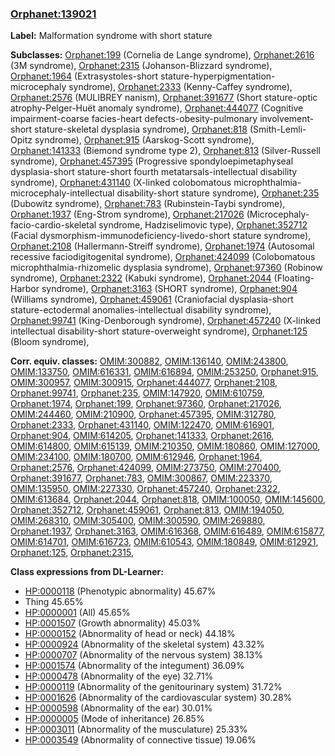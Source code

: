 
### [Orphanet:139021](http://www.orpha.net/ORDO/Orphanet_139021)
**Label:** Malformation syndrome with short stature

**Subclasses:** [Orphanet:199](http://www.orpha.net/ORDO/Orphanet_199) (Cornelia de Lange syndrome), [Orphanet:2616](http://www.orpha.net/ORDO/Orphanet_2616) (3M syndrome), [Orphanet:2315](http://www.orpha.net/ORDO/Orphanet_2315) (Johanson-Blizzard syndrome), [Orphanet:1964](http://www.orpha.net/ORDO/Orphanet_1964) (Extrasystoles-short stature-hyperpigmentation-microcephaly syndrome), [Orphanet:2333](http://www.orpha.net/ORDO/Orphanet_2333) (Kenny-Caffey syndrome), [Orphanet:2576](http://www.orpha.net/ORDO/Orphanet_2576) (MULIBREY nanism), [Orphanet:391677](http://www.orpha.net/ORDO/Orphanet_391677) (Short stature-optic atrophy-Pelger-Huët anomaly syndrome), [Orphanet:444077](http://www.orpha.net/ORDO/Orphanet_444077) (Cognitive impairment-coarse facies-heart defects-obesity-pulmonary involvement-short stature-skeletal dysplasia syndrome), [Orphanet:818](http://www.orpha.net/ORDO/Orphanet_818) (Smith-Lemli-Opitz syndrome), [Orphanet:915](http://www.orpha.net/ORDO/Orphanet_915) (Aarskog-Scott syndrome), [Orphanet:141333](http://www.orpha.net/ORDO/Orphanet_141333) (Biemond syndrome type 2), [Orphanet:813](http://www.orpha.net/ORDO/Orphanet_813) (Silver-Russell syndrome), [Orphanet:457395](http://www.orpha.net/ORDO/Orphanet_457395) (Progressive spondyloepimetaphyseal dysplasia-short stature-short fourth metatarsals-intellectual disability syndrome), [Orphanet:431140](http://www.orpha.net/ORDO/Orphanet_431140) (X-linked colobomatous microphthalmia-microcephaly-intellectual disability-short stature syndrome), [Orphanet:235](http://www.orpha.net/ORDO/Orphanet_235) (Dubowitz syndrome), [Orphanet:783](http://www.orpha.net/ORDO/Orphanet_783) (Rubinstein-Taybi syndrome), [Orphanet:1937](http://www.orpha.net/ORDO/Orphanet_1937) (Eng-Strom syndrome), [Orphanet:217026](http://www.orpha.net/ORDO/Orphanet_217026) (Microcephaly-facio-cardio-skeletal syndrome, Hadziselimovic type), [Orphanet:352712](http://www.orpha.net/ORDO/Orphanet_352712) (Facial dysmorphism-immunodeficiency-livedo-short stature syndrome), [Orphanet:2108](http://www.orpha.net/ORDO/Orphanet_2108) (Hallermann-Streiff syndrome), [Orphanet:1974](http://www.orpha.net/ORDO/Orphanet_1974) (Autosomal recessive faciodigitogenital syndrome), [Orphanet:424099](http://www.orpha.net/ORDO/Orphanet_424099) (Colobomatous microphthalmia-rhizomelic dysplasia syndrome), [Orphanet:97360](http://www.orpha.net/ORDO/Orphanet_97360) (Robinow syndrome), [Orphanet:2322](http://www.orpha.net/ORDO/Orphanet_2322) (Kabuki syndrome), [Orphanet:2044](http://www.orpha.net/ORDO/Orphanet_2044) (Floating-Harbor syndrome), [Orphanet:3163](http://www.orpha.net/ORDO/Orphanet_3163) (SHORT syndrome), [Orphanet:904](http://www.orpha.net/ORDO/Orphanet_904) (Williams syndrome), [Orphanet:459061](http://www.orpha.net/ORDO/Orphanet_459061) (Craniofacial dysplasia-short stature-ectodermal anomalies-intellectual disability syndrome), [Orphanet:99741](http://www.orpha.net/ORDO/Orphanet_99741) (King-Denborough syndrome), [Orphanet:457240](http://www.orpha.net/ORDO/Orphanet_457240) (X-linked intellectual disability-short stature-overweight syndrome), [Orphanet:125](http://www.orpha.net/ORDO/Orphanet_125) (Bloom syndrome), 

**Corr. equiv. classes:** [OMIM:300882](http://purl.obolibrary.org/obo/OMIM_300882), [OMIM:136140](http://purl.obolibrary.org/obo/OMIM_136140), [OMIM:243800](http://purl.obolibrary.org/obo/OMIM_243800), [OMIM:133750](http://purl.obolibrary.org/obo/OMIM_133750), [OMIM:616331](http://purl.obolibrary.org/obo/OMIM_616331), [OMIM:616894](http://purl.obolibrary.org/obo/OMIM_616894), [OMIM:253250](http://purl.obolibrary.org/obo/OMIM_253250), [Orphanet:915](http://www.orpha.net/ORDO/Orphanet_915), [OMIM:300957](http://purl.obolibrary.org/obo/OMIM_300957), [OMIM:300915](http://purl.obolibrary.org/obo/OMIM_300915), [Orphanet:444077](http://www.orpha.net/ORDO/Orphanet_444077), [Orphanet:2108](http://www.orpha.net/ORDO/Orphanet_2108), [Orphanet:99741](http://www.orpha.net/ORDO/Orphanet_99741), [Orphanet:235](http://www.orpha.net/ORDO/Orphanet_235), [OMIM:147920](http://purl.obolibrary.org/obo/OMIM_147920), [OMIM:610759](http://purl.obolibrary.org/obo/OMIM_610759), [Orphanet:1974](http://www.orpha.net/ORDO/Orphanet_1974), [Orphanet:199](http://www.orpha.net/ORDO/Orphanet_199), [Orphanet:97360](http://www.orpha.net/ORDO/Orphanet_97360), [Orphanet:217026](http://www.orpha.net/ORDO/Orphanet_217026), [OMIM:244460](http://purl.obolibrary.org/obo/OMIM_244460), [OMIM:210900](http://purl.obolibrary.org/obo/OMIM_210900), [Orphanet:457395](http://www.orpha.net/ORDO/Orphanet_457395), [OMIM:312780](http://purl.obolibrary.org/obo/OMIM_312780), [Orphanet:2333](http://www.orpha.net/ORDO/Orphanet_2333), [Orphanet:431140](http://www.orpha.net/ORDO/Orphanet_431140), [OMIM:122470](http://purl.obolibrary.org/obo/OMIM_122470), [OMIM:616901](http://purl.obolibrary.org/obo/OMIM_616901), [Orphanet:904](http://www.orpha.net/ORDO/Orphanet_904), [OMIM:614205](http://purl.obolibrary.org/obo/OMIM_614205), [Orphanet:141333](http://www.orpha.net/ORDO/Orphanet_141333), [Orphanet:2616](http://www.orpha.net/ORDO/Orphanet_2616), [OMIM:614800](http://purl.obolibrary.org/obo/OMIM_614800), [OMIM:615139](http://purl.obolibrary.org/obo/OMIM_615139), [OMIM:210350](http://purl.obolibrary.org/obo/OMIM_210350), [OMIM:180860](http://purl.obolibrary.org/obo/OMIM_180860), [OMIM:127000](http://purl.obolibrary.org/obo/OMIM_127000), [OMIM:234100](http://purl.obolibrary.org/obo/OMIM_234100), [OMIM:180700](http://purl.obolibrary.org/obo/OMIM_180700), [OMIM:612946](http://purl.obolibrary.org/obo/OMIM_612946), [Orphanet:1964](http://www.orpha.net/ORDO/Orphanet_1964), [Orphanet:2576](http://www.orpha.net/ORDO/Orphanet_2576), [Orphanet:424099](http://www.orpha.net/ORDO/Orphanet_424099), [OMIM:273750](http://purl.obolibrary.org/obo/OMIM_273750), [OMIM:270400](http://purl.obolibrary.org/obo/OMIM_270400), [Orphanet:391677](http://www.orpha.net/ORDO/Orphanet_391677), [Orphanet:783](http://www.orpha.net/ORDO/Orphanet_783), [OMIM:300867](http://purl.obolibrary.org/obo/OMIM_300867), [OMIM:223370](http://purl.obolibrary.org/obo/OMIM_223370), [OMIM:135950](http://purl.obolibrary.org/obo/OMIM_135950), [OMIM:227330](http://purl.obolibrary.org/obo/OMIM_227330), [Orphanet:457240](http://www.orpha.net/ORDO/Orphanet_457240), [Orphanet:2322](http://www.orpha.net/ORDO/Orphanet_2322), [OMIM:613684](http://purl.obolibrary.org/obo/OMIM_613684), [Orphanet:2044](http://www.orpha.net/ORDO/Orphanet_2044), [Orphanet:818](http://www.orpha.net/ORDO/Orphanet_818), [OMIM:100050](http://purl.obolibrary.org/obo/OMIM_100050), [OMIM:145600](http://purl.obolibrary.org/obo/OMIM_145600), [Orphanet:352712](http://www.orpha.net/ORDO/Orphanet_352712), [Orphanet:459061](http://www.orpha.net/ORDO/Orphanet_459061), [Orphanet:813](http://www.orpha.net/ORDO/Orphanet_813), [OMIM:194050](http://purl.obolibrary.org/obo/OMIM_194050), [OMIM:268310](http://purl.obolibrary.org/obo/OMIM_268310), [OMIM:305400](http://purl.obolibrary.org/obo/OMIM_305400), [OMIM:300590](http://purl.obolibrary.org/obo/OMIM_300590), [OMIM:269880](http://purl.obolibrary.org/obo/OMIM_269880), [Orphanet:1937](http://www.orpha.net/ORDO/Orphanet_1937), [Orphanet:3163](http://www.orpha.net/ORDO/Orphanet_3163), [OMIM:616368](http://purl.obolibrary.org/obo/OMIM_616368), [OMIM:616489](http://purl.obolibrary.org/obo/OMIM_616489), [OMIM:615877](http://purl.obolibrary.org/obo/OMIM_615877), [OMIM:614701](http://purl.obolibrary.org/obo/OMIM_614701), [OMIM:616723](http://purl.obolibrary.org/obo/OMIM_616723), [OMIM:610543](http://purl.obolibrary.org/obo/OMIM_610543), [OMIM:180849](http://purl.obolibrary.org/obo/OMIM_180849), [OMIM:612921](http://purl.obolibrary.org/obo/OMIM_612921), [Orphanet:125](http://www.orpha.net/ORDO/Orphanet_125), [Orphanet:2315](http://www.orpha.net/ORDO/Orphanet_2315), 

**Class expressions from DL-Learner:**

- [HP:0000118](http://purl.obolibrary.org/obo/HP_0000118) (Phenotypic abnormality) 45.67%
- Thing 45.65%
- [HP:0000001](http://purl.obolibrary.org/obo/HP_0000001) (All) 45.65%
- [HP:0001507](http://purl.obolibrary.org/obo/HP_0001507) (Growth abnormality) 45.03%
- [HP:0000152](http://purl.obolibrary.org/obo/HP_0000152) (Abnormality of head or neck) 44.18%
- [HP:0000924](http://purl.obolibrary.org/obo/HP_0000924) (Abnormality of the skeletal system) 43.32%
- [HP:0000707](http://purl.obolibrary.org/obo/HP_0000707) (Abnormality of the nervous system) 38.13%
- [HP:0001574](http://purl.obolibrary.org/obo/HP_0001574) (Abnormality of the integument) 36.09%
- [HP:0000478](http://purl.obolibrary.org/obo/HP_0000478) (Abnormality of the eye) 32.71%
- [HP:0000119](http://purl.obolibrary.org/obo/HP_0000119) (Abnormality of the genitourinary system) 31.72%
- [HP:0001626](http://purl.obolibrary.org/obo/HP_0001626) (Abnormality of the cardiovascular system) 30.28%
- [HP:0000598](http://purl.obolibrary.org/obo/HP_0000598) (Abnormality of the ear) 30.01%
- [HP:0000005](http://purl.obolibrary.org/obo/HP_0000005) (Mode of inheritance) 26.85%
- [HP:0003011](http://purl.obolibrary.org/obo/HP_0003011) (Abnormality of the musculature) 25.33%
- [HP:0003549](http://purl.obolibrary.org/obo/HP_0003549) (Abnormality of connective tissue) 19.06%


